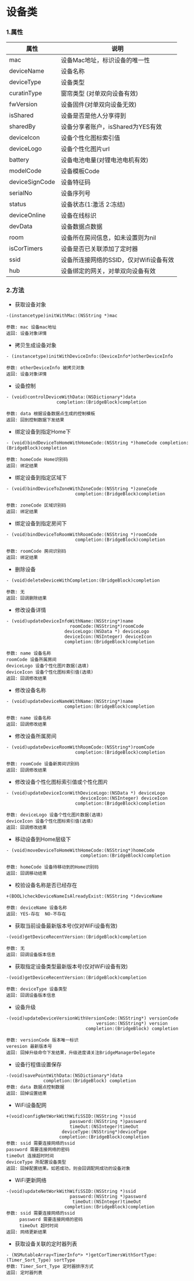 # 设备类

### 1.属性

| 属性 | 说明 |
| ------ | ------ |
| mac | 设备Mac地址，标识设备的唯一性 |
| deviceName | 设备名称 |
| deviceType | 设备类型 |
| curatinType | 窗帘类型 (对单双向设备有效)|
| fwVersion | 设备固件(对单双向设备无效) |
| isShared | 设备是否是他人分享得到 |
| sharedBy | 设备分享者账户，isShared为YES有效 |
| deviceIcon | 设备个性化图标索引值 |
| deviceLogo | 设备个性化图片url |
| battery | 设备电池电量(对锂电池电机有效) |
| modelCode | 设备模板Code |
| deviceSignCode | 设备特征码 |
| serialNo | 设备序列号 |
| status | 设备状态(1:激活 2:冻结) |
| deviceOnline | 设备在线标识 |
| devData | 设备数据点数据 |
| room | 设备所在房间信息，如未设置则为nil |
| isCorTimers | 设备是否已关联添加了定时器 |
| ssid | 设备所连接网络的SSID，仅对Wifi设备有效 |
| hub | 设备绑定的网关，对单双向设备有效 |


### 2.方法

* 获取设备对象

```
-(instancetype)initWithMac:(NSString *)mac

参数: mac 设备mac地址
返回: 设备对象详情

```

* 拷贝生成设备对象

```
- (instancetype)initWithDeviceInfo:(DeviceInfo*)otherDeviceInfo

参数: otherDeviceInfo 被拷贝对象
返回: 设备对象详情

```

* 设备控制

```
- (void)controlDeviceWithData:(NSDictionary*)data
                   completion:(BridgeBlock)completion

参数: data 根据设备数据点生成的控制模板
返回: 回到控制数据下发结果

```

* 绑定设备到指定Home下

```
- (void)bindDeviceToHomeWithHomeCode:(NSString *)homeCode completion:(BridgeBlock)completion

参数: homeCode Home识别码
返回: 绑定结果

```

* 绑定设备到指定区域下

```
- (void)bindDeviceToZoneWithZoneCode:(NSString *)zoneCode
                          completion:(BridgeBlock)completion

参数: zoneCode 区域识别码
返回: 绑定结果

```

* 绑定设备到指定房间下

```
- (void)bindDeviceToRoomWithRoomCode:(NSString *)roomCode
                          completion:(BridgeBlock)completion

参数: roomCode 房间识别码
返回: 绑定结果

```

* 删除设备

```
- (void)deleteDeviceWithCompletion:(BridgeBlock)completion

参数: 无
返回: 回调删除结果

```

* 修改设备详情

```
- (void)updateDeviceInfoWithName:(NSString*)name
                        roomCode:(NSString*)roomCode
                      deviceLogo:(NSData *) deviceLogo
                      deviceIcon:(NSInteger) deviceIcon
                      completion:(BridgeBlock)completion

参数: name 设备名称
roomCode 设备所属房间
deviceLogo 设备个性化图片数据(选填)
deviceIcon 设备个性化图标索引值(选填)
返回: 回调修改结果

```

* 修改设备名称

```
- (void)updateDeviceNameWithName:(NSString*)name
                      completion:(BridgeBlock)completion

参数: name 设备名称
返回: 回调修改结果

```

* 修改设备所属房间

```
- (void)updateDeviceRoomWithRoomCode:(NSString*)roomCode
                          completion:(BridgeBlock)completion

参数: roomCode 设备新房间识别码
返回: 回调修改结果

```

* 修改设备个性化图标索引值或个性化图片

```
- (void)updateDeviceIconWithDeviceLogo:(NSData *) deviceLogo
                            deviceIcon:(NSInteger) deviceIcon
                          completion:(BridgeBlock)completion

参数: deviceLogo 设备个性化图片数据(选填)
deviceIcon 设备个性化图标索引值(选填)
返回: 回调修改结果

```

* 移动设备到Home层级下

```
- (void)moveDeviceToHomeWithHomeCode:(NSString*)homeCode
                            completion:(BridgeBlock)completion

参数: homeCode 设备待移动到的Home识别码
返回: 回调移动结果

```

* 校验设备名称是否已经存在

```
+(BOOL)checkDeviceNameIsAlreadyExist:(NSString *)deviceName

参数: deviceName 设备名称
返回: YES-存在  NO-不存在

```

* 获取当前设备最新版本号(仅对WiFi设备有效)

```
-(void)getDeviceRecentVersion:(BridgeBlock)completion

参数: 无
返回: 回调设备版本信息

```

* 获取指定设备类型最新版本号(仅对WiFi设备有效)

```
-(void)getDeviceRecentVersion:(BridgeBlock)completion

参数: deviceType 设备类型
返回: 回调设备版本信息

```

* 设备升级

```
-(void)updateDeviceVersionWithVersionCode:(NSString*) versionCode
                                  version:(NSString*) version
                              completion:(BridgeBlock) completion

参数: versionCode 版本唯一标识
veresion 最新版本号
返回: 回掉升级命令下发结果，升级进度请关注BridgeManagerDelegate

```

* 设备行程值设置保存

```
-(void)savePointWithData:(NSDictionary*)data
              completion:(BridgeBlock) completion
参数: data 数据点控制数据
返回: 回掉设置结果

```

* WiFi设备配网

```
+(void)configNetWorkWithWifiSSID:(NSString *)ssid
                        password:(NSString *)password
                        timeOut:(NSInteger)timeOut
                     deviceType:(NSString*)deviceType
                    completion:(BridgeBlock)completion
参数: ssid 需要连接网络的ssid
password 需要连接网络的密码
timeOut 连接超时时间
deviceType 所配置设备类型
返回: 回掉配置结果。如若成功，则会回调配网成功的设备对象

```

* WiFi更新网络

```
-(void)updateNetWorkWithWifiSSID:(NSString *)ssid
                        password:(NSString *)password
                         timeOut:(NSInteger)timeOut
                      completion:(BridgeBlock)completion
参数: ssid 需要连接网络的ssid
     password 需要连接网络的密码
     timeOut 超时时间
返回: 网络更新结果

```

* 获取设备关联的定时器列表

```
- (NSMutableArray<TimerInfo*> *)getCorTimersWithSortType:(Timer_Sort_Type) sortType
参数: Timer_Sort_Type 定时器排序方式
返回: 定时器列表

```
